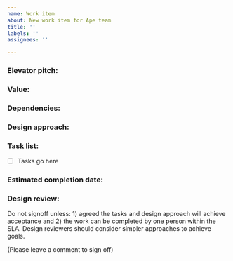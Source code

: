 ```yaml
---
name: Work item
about: New work item for Ape team
title: ''
labels: ''
assignees: ''

---
```


### Elevator pitch:
<!-- 1-2 line summary of the scope of this work item -->

### Value:
<!-- Who is this for? Persona or group of people whom will derive value from the scenario. What benefits will be achieved or business metrics improved? -->

### Dependencies:
<!-- Call out key people, teams, tech dependencies, or assumptions. -->

### Design approach:
<!-- Free text / diagram / whiteboard picture / whatever that clearly shows your approach and considerations to build the task list. Existing code patterns in production code base that you will base your work off of. -->

### Task list:
<!-- Bulleted list describing the exit criteria, desired end state and any documentation, monitors, work for DRI, etc. that will need to be added to make sure someone else can support once it's live. -->
* [ ] Tasks go here

### Estimated completion date:


### Design review:
<!-- 1-2 people needed for signoff -->
Do not signoff unless: 1) agreed the tasks and design approach will achieve acceptance and 2) the work can be completed by one person within the SLA. Design reviewers should consider simpler approaches to achieve goals.

(Please leave a comment to sign off)
